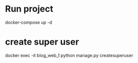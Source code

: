 # Run project
docker-compose up -d
# create super user
docker exec -it blog_web_1 python manage.py createsuperuser